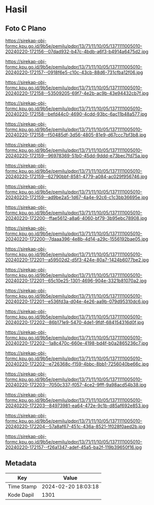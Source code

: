 # Hasil

## Foto C Plano

https://sirekap-obj-formc.kpu.go.id/9b5e/pemilu/pdpr/13/71/11/10/05/1371111005010-20240220-172156--07dad932-b47c-4bdb-a6f3-b4914a6475d2.jpg

https://sirekap-obj-formc.kpu.go.id/9b5e/pemilu/pdpr/13/71/11/10/05/1371111005010-20240220-172157--0918f6e5-c10c-43cb-88d6-731cfba12f06.jpg

https://sirekap-obj-formc.kpu.go.id/9b5e/pemilu/pdpr/13/71/11/10/05/1371111005010-20240220-172158--53509205-69f7-4e2b-ac9b-43e94432cb7f.jpg

https://sirekap-obj-formc.kpu.go.id/9b5e/pemilu/pdpr/13/71/11/10/05/1371111005010-20240220-172158--befd44c0-4690-4cdd-93bc-6ac11b48a577.jpg

https://sirekap-obj-formc.kpu.go.id/9b5e/pemilu/pdpr/13/71/11/10/05/1371111005010-20240220-172158--f50485df-3d56-4805-81e9-d67ccc7bf3b8.jpg

https://sirekap-obj-formc.kpu.go.id/9b5e/pemilu/pdpr/13/71/11/10/05/1371111005010-20240220-172159--96978369-51b0-45dd-9ddd-e73bec7fd75a.jpg

https://sirekap-obj-formc.kpu.go.id/9b5e/pemilu/pdpr/13/71/11/10/05/1371111005010-20240220-172159--62790bbf-8581-4779-a084-ac029f956746.jpg

https://sirekap-obj-formc.kpu.go.id/9b5e/pemilu/pdpr/13/71/11/10/05/1371111005010-20240220-172159--ad9be2a5-1d67-4a4e-92c6-c1c3bb36695e.jpg

https://sirekap-obj-formc.kpu.go.id/9b5e/pemilu/pdpr/13/71/11/10/05/1371111005010-20240220-172200--ffae5612-a8a6-4060-bf79-3b95ebc78908.jpg

https://sirekap-obj-formc.kpu.go.id/9b5e/pemilu/pdpr/13/71/11/10/05/1371111005010-20240220-172200--7daaa396-4e8b-4d14-a29c-1556192bae05.jpg

https://sirekap-obj-formc.kpu.go.id/9b5e/pemilu/pdpr/13/71/11/10/05/1371111005010-20240220-172201--a59502d2-d5f3-424e-80a7-1424b6077be2.jpg

https://sirekap-obj-formc.kpu.go.id/9b5e/pemilu/pdpr/13/71/11/10/05/1371111005010-20240220-172201--65c10e25-1301-4696-904e-3321b81070a2.jpg

https://sirekap-obj-formc.kpu.go.id/9b5e/pemilu/pdpr/13/71/11/10/05/1371111005010-20240220-172201--e536fd3a-d04e-4e26-aa9b-079d95310dc6.jpg

https://sirekap-obj-formc.kpu.go.id/9b5e/pemilu/pdpr/13/71/11/10/05/1371111005010-20240220-172202--86b171e9-5470-4de1-9fdf-684154316d0f.jpg

https://sirekap-obj-formc.kpu.go.id/9b5e/pemilu/pdpr/13/71/11/10/05/1371111005010-20240220-172202--1a8c470c-660e-4198-bd4f-b0a2865236c7.jpg

https://sirekap-obj-formc.kpu.go.id/9b5e/pemilu/pdpr/13/71/11/10/05/1371111005010-20240220-172202--e726368c-f159-4bbc-8bb1-7256040be66c.jpg

https://sirekap-obj-formc.kpu.go.id/9b5e/pemilu/pdpr/13/71/11/10/05/1371111005010-20240220-172203--7050c337-f057-4ce2-9fff-9a98acd54b38.jpg

https://sirekap-obj-formc.kpu.go.id/9b5e/pemilu/pdpr/13/71/11/10/05/1371111005010-20240220-172203--84973981-ea64-472e-9c1b-d85af692e853.jpg

https://sirekap-obj-formc.kpu.go.id/9b5e/pemilu/pdpr/13/71/11/10/05/1371111005010-20240220-172204--57a8af67-451c-436a-8521-1f028f0aed2b.jpg

https://sirekap-obj-formc.kpu.go.id/9b5e/pemilu/pdpr/13/71/11/10/05/1371111005010-20240220-172157--f26a1347-adef-45a5-ba2f-119b39650f16.jpg


## Metadata

| Key        | Value               |
| ---------- | ------------------- |
| Time Stamp | 2024-02-20 18:03:18 |
| Kode Dapil | 1301                |



